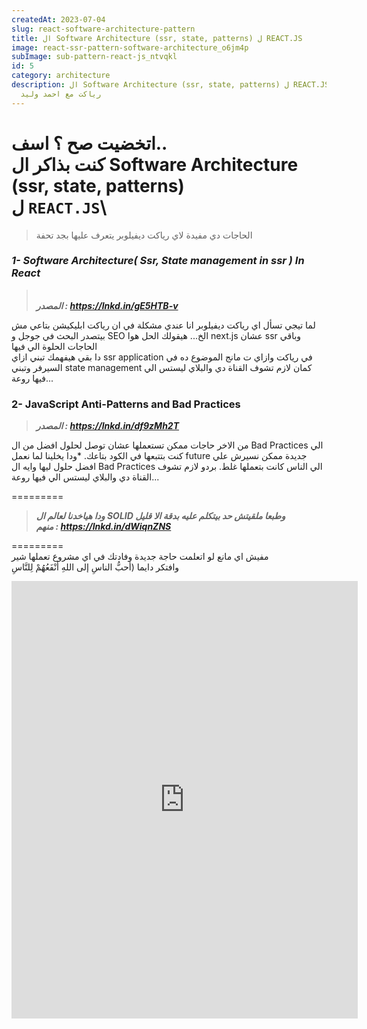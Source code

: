 ```yaml
---
createdAt: 2023-07-04
slug: react-software-architecture-pattern
title: ال Software Architecture (ssr, state, patterns) ل REACT.JS
image: react-ssr-pattern-software-architecture_o6jm4p
subImage: sub-pattern-react-js_ntvqkl
id: 5
category: architecture
description: ال Software Architecture (ssr, state, patterns) ل REACT.JS - احترف
  رياكت مع احمد وليد
---
```

اتخضيت صح ؟ اسف..\
كنت بذاكر ال Software Architecture (ssr, state, patterns)\
ل `REACT.JS`\
========

> الحاجات دي مفيدة لاي رياكت ديفيلوبر يتعرف عليها بجد تحفة 

### ***1- Software Architecture( Ssr, State management in ssr ) In React***

>  \
> ***المصدر : <https://lnkd.in/gE5HTB-v>***

لما تيجي تسأل اي رياكت ديفيلوبر انا عندي مشكلة في ان رياكت ابليكيشن بتاعي مش بيتصدر البحث في جوجل و SEO الخ... هيقولك الحل هوا next.js عشان ssr وباقي الحاجات الحلوة الي فيها\
دا بقي هيفهمك تبني ازاي ssr application في رياكت وازاي ت مانج الموضوع ده في السيرفر وتبني state management كمان لازم تشوف القناة دي والبلاي ليستس الي فيها روعة...

### 2- JavaScript Anti-Patterns and Bad Practices

> ***المصدر : <https://lnkd.in/df9zMh2T>***

من الاخر حاجات ممكن تستعملها عشان توصل لحلول افضل من ال Bad Practices الي كنت بتتبعها في الكود بتاعك. *ودا يخلينا لما نعمل future جديدة ممكن نسيرش علي افضل حلول ليها وايه ال Bad Practices الي الناس كانت بتعملها غلط. بردو لازم تشوف القناة دي والبلاي ليستس الي فيها روعة...

\=========

> ***ودا هياخدنا لعالم ال SOLID وطبعا ملقيتش حد بيتكلم عليه بدقة الا قليل***\
> ***منهم : <https://lnkd.in/dWiqnZNS>***

\=========\
مفيش اي مانع لو اتعلمت حاجة جديدة وفادتك في اي مشروع تعملها شير\
وافتكر دايما (أحبُّ الناسِ إلى اللهِ أنْفَعُهُمْ لِلنَّاسِ

<iframe src="https://www.linkedin.com/embed/feed/update/urn:li:share:7016736919392776192" height="700px" width="554" frameborder="0" allowfullscreen="" title="Embedded post"></iframe>